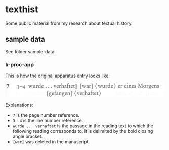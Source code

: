 # texthist

Some public material from my research about textual history. 

## sample data
See folder sample-data.

### k-proc-app
This is how the original apparatus entry looks like:

![grafik](https://github.com/gerritbruening/texthist/blob/master/sample-data/img/k-app_7%2C3-4.PNG)

Explanations:
- `7` is the page number reference.
- `3--4` is the line number reference.
- `wurde ... verhaftet` is the passage in the reading text to which the following reading corresponds to. It is delimited by the bold closing angle bracket. 
- `[war]` was deleted in the manuscript.